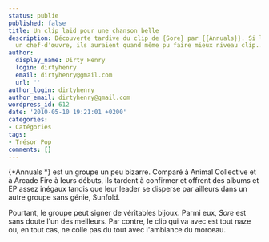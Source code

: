 ```yaml
---
status: publie
published: false
title: Un clip laid pour une chanson belle
description: Découverte tardive du clip de {Sore} par {{Annuals}}. Si la chanson est
  un chef-d'œuvre, ils auraient quand même pu faire mieux niveau clip...
author:
  display_name: Dirty Henry
  login: dirtyhenry
  email: dirtyhenry@gmail.com
  url: ''
author_login: dirtyhenry
author_email: dirtyhenry@gmail.com
wordpress_id: 612
date: '2010-05-10 19:21:01 +0200'
categories:
- Catégories
tags:
- Trésor Pop
comments: []
---
```

{*Annuals *} est un groupe un peu bizarre. Comparé à Animal Collective et à Arcade Fire à leurs débuts, ils tardent à confirmer et offrent des albums et EP assez inégaux tandis que leur leader se disperse par ailleurs dans un autre groupe sans génie, Sunfold.

Pourtant, le groupe peut signer de véritables bijoux. Parmi eux, *Sore* est sans doute l'un des meilleurs. Par contre, le clip qui va avec est tout naze ou, en tout cas, ne colle pas du tout avec l'ambiance du morceau.

<object width="425" height="344"><param name="movie" value="http://www.youtube.com/v/BkMNzDYgFlk&hl=fr_FR&fs=1&"></param><param name="allowFullScreen" value="true"></param><param name="allowscriptaccess" value="always"></param><embed src="http://www.youtube.com/v/BkMNzDYgFlk&hl=fr_FR&fs=1&" type="application/x-shockwave-flash" allowscriptaccess="always" allowfullscreen="true" width="425" height="344"></embed></object>
